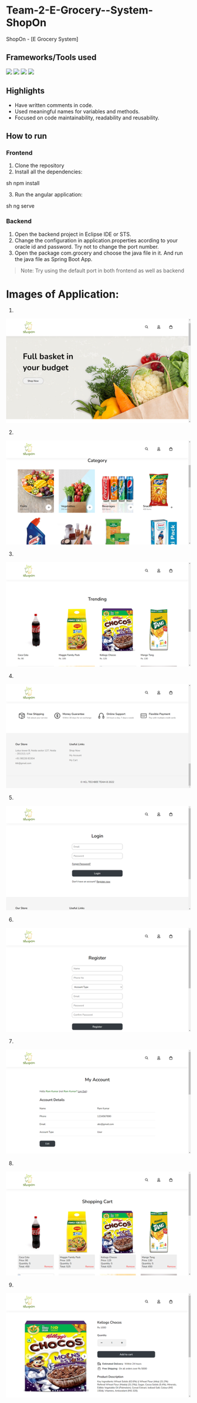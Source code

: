 # Team-2-E-Grocery--System-ShopOn
ShopOn - [E Grocery System]

## Frameworks/Tools used

![](https://img.shields.io/badge/Angular-DD0031?style=for-the-badge&logo=angular&logoColor=white)  ![](https://img.shields.io/badge/Spring-6AAD3D?style=for-the-badge&logo=spring&logoColor=white) ![](https://img.shields.io/badge/Java-FFFFFF?style=for-the-badge&logo=java&logoColor=red) ![](https://img.shields.io/badge/oracle-ed1c24?style=for-the-badge&logo=oracle&logoColor=white)

## Highlights

- Have written comments in code.
- Used meaningful names for variables and methods.
- Focused on code maintainability, readability and reusability.

## How to run

### Frontend
1. Clone the repository
2. Install all the dependencies: 

sh
npm install


3. Run the angular application: 

sh
ng serve


### Backend

1. Open the backend project in Eclipse IDE or STS.
2. Change the configuration in application.properties acording to your oracle id and password. Try not to change the port number.
3. Open the package com.grocery and choose the java file in it. And run the java file as Spring Boot App.

> Note: Try using the default port in both frontend as well as backend 


# Images of Application:
1.

![Home Page](https://github.com/SRISORA/-Team-2-E-Grocery--System-ShopOn/blob/main/Images/1.png)

2.

![Category Page](https://github.com/SRISORA/-Team-2-E-Grocery--System-ShopOn/blob/main/Images/2.png)

3.

![Category Page](https://github.com/SRISORA/-Team-2-E-Grocery--System-ShopOn/blob/main/Images/3.png)

4.

![Category Page](https://github.com/SRISORA/-Team-2-E-Grocery--System-ShopOn/blob/main/Images/4.png)

5.

![Category Page](https://github.com/SRISORA/-Team-2-E-Grocery--System-ShopOn/blob/main/Images/5.png)

6.

![Cart](https://github.com/SRISORA/-Team-2-E-Grocery--System-ShopOn/blob/main/Images/6.png)

7.

![Sign up](https://github.com/SRISORA/-Team-2-E-Grocery--System-ShopOn/blob/main/Images/7.png)

8.

![Sign in](https://github.com/SRISORA/-Team-2-E-Grocery--System-ShopOn/blob/main/Images/8.png)

9.

![Sign in](https://github.com/SRISORA/-Team-2-E-Grocery--System-ShopOn/blob/main/Images/9.png)
